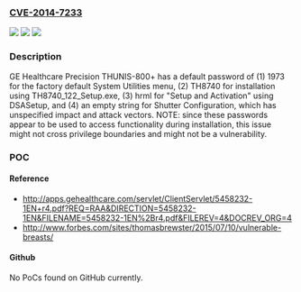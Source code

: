 ### [CVE-2014-7233](https://cve.mitre.org/cgi-bin/cvename.cgi?name=CVE-2014-7233)
![](https://img.shields.io/static/v1?label=Product&message=n%2Fa&color=blue)
![](https://img.shields.io/static/v1?label=Version&message=n%2Fa&color=blue)
![](https://img.shields.io/static/v1?label=Vulnerability&message=n%2Fa&color=brighgreen)

### Description

GE Healthcare Precision THUNIS-800+ has a default password of (1) 1973 for the factory default System Utilities menu, (2) TH8740 for installation using TH8740_122_Setup.exe, (3) hrml for "Setup and Activation" using DSASetup, and (4) an empty string for Shutter Configuration, which has unspecified impact and attack vectors.  NOTE: since these passwords appear to be used to access functionality during installation, this issue might not cross privilege boundaries and might not be a vulnerability.

### POC

#### Reference
- http://apps.gehealthcare.com/servlet/ClientServlet/5458232-1EN+r4.pdf?REQ=RAA&DIRECTION=5458232-1EN&FILENAME=5458232-1EN%2Br4.pdf&FILEREV=4&DOCREV_ORG=4
- http://www.forbes.com/sites/thomasbrewster/2015/07/10/vulnerable-breasts/

#### Github
No PoCs found on GitHub currently.

